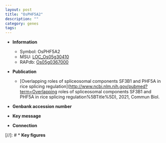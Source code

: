 ```yaml
---
layout: post
title: "OsPHF5A2"
description: ""
category: genes
tags: 
---
```


* **Information**  
    + Symbol: OsPHF5A2  
    + MSU: [LOC_Os05g30410](http://rice.uga.edu/cgi-bin/ORF_infopage.cgi?orf=LOC_Os05g30410)  
    + RAPdb: [Os05g0367000](http://rapdb.dna.affrc.go.jp/viewer/gbrowse_details/irgsp1?name=Os05g0367000)  

* **Publication**  
    + [Overlapping roles of spliceosomal components SF3B1 and PHF5A in rice splicing regulation](http://www.ncbi.nlm.nih.gov/pubmed?term=Overlapping roles of spliceosomal components SF3B1 and PHF5A in rice splicing regulation%5BTitle%5D), 2021, Commun Biol.

* **Genbank accession number**  

* **Key message**  

* **Connection**  

[//]: # * **Key figures**  


